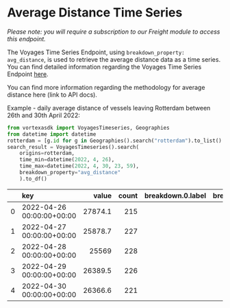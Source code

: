 # Average Distance Time Series

_Please note: you will require a subscription to our Freight module to access this endpoint._

The Voyages Time Series Endpoint, using `breakdown_property: avg_distance`, is used to retrieve the average distance data as a time series. You can find detailed information regarding the Voyages Time Series Endpoint [here](/endpoints/voyages_timeseries).

You can find more information regarding the methodology for average distance here (link to API docs).

Example - daily average distance of vessels leaving Rotterdam between 26th and 30th April 2022:

```python
from vortexasdk import VoyagesTimeseries, Geographies
from datetime import datetime
rotterdam = [g.id for g in Geographies().search("rotterdam").to_list() if "port" in g.layer]
search_result = VoyagesTimeseries().search(
    origins=rotterdam,
    time_min=datetime(2022, 4, 26),
    time_max=datetime(2022, 4, 30, 23, 59),
    breakdown_property="avg_distance"
    ).to_df()

```

|     | key                       |   value | count | breakdown.0.label | breakdown.0.count | breakdown.0.value |
| --: | :------------------------ | ------: | ----: | :---------------- | :---------------- | :---------------- |
|   0 | 2022-04-26 00:00:00+00:00 | 27874.1 |   215 |                   |                   |                   |
|   1 | 2022-04-27 00:00:00+00:00 | 25878.7 |   227 |                   |                   |                   |
|   2 | 2022-04-28 00:00:00+00:00 |   25569 |   228 |                   |                   |                   |
|   3 | 2022-04-29 00:00:00+00:00 | 26389.5 |   226 |                   |                   |                   |
|   4 | 2022-04-30 00:00:00+00:00 | 26366.6 |   221 |                   |                   |                   |

```

```
